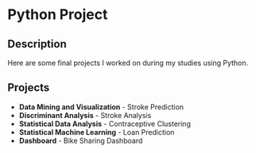 # Python Project

## Description
Here are some final projects I worked on during my studies using Python.

## Projects
- **Data Mining and Visualization** - Stroke Prediction
- **Discriminant Analysis** - Stroke Analysis
- **Statistical Data Analysis** - Contraceptive Clustering
- **Statistical Machine Learning** - Loan Prediction
- **Dashboard** - Bike Sharing Dashboard
